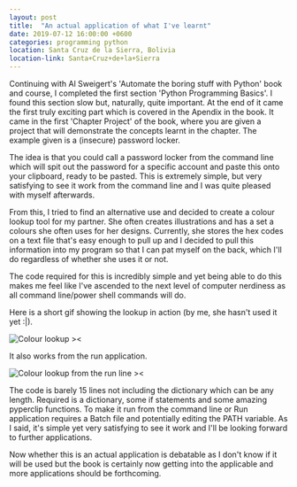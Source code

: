 ```yaml
---
layout: post
title:  "An actual application of what I've learnt"
date: 2019-07-12 16:00:00 +0600
categories: programming python
location: Santa Cruz de la Sierra, Bolivia
location-link: Santa+Cruz+de+la+Sierra
---
```


Continuing with Al Sweigert's 'Automate the boring stuff with Python' book and course, I completed the first section 'Python Programming Basics'. I found this section slow but, naturally, quite important. At the end of it came the first truly exciting part which is covered in the Apendix in the book. It came in the first 'Chapter Project' of the book, where you are given a project that will demonstrate the concepts learnt in the chapter. The example given is a (insecure) password locker.

<!--description-->

The idea is that you could call a password locker from the command line which will spit out the password for a specific account and paste this onto your clipboard, ready to be pasted. This is extremely simple, but very satisfying to see it work from the command line and I was quite pleased with myself afterwards.

From this, I tried to find an alternative use and decided to create a colour lookup tool for my partner. She often creates illustrations and has a set a colours she often uses for her designs. Currently, she stores the hex codes on a text file that's easy enough to pull up and I decided to pull this information into my program so that I can pat myself on the back, which I'll do regardless of whether she uses it or not.

The code required for this is incredibly simple and yet being able to do this makes me feel like I've ascended to the next level of computer nerdiness as all command line/power shell commands will do.

Here is a short gif showing the lookup in action (by me, she hasn't used it yet :\|).

![Colour lookup ><]({{site.baseurl}}/assets/img/ColourLookup.gif)

It also works from the run application.

![Colour lookup from the run line ><]({{site.baseurl}}/assets/img/ColourLookup_Run.gif)

The code is barely 15 lines not including the dictionary which can be any length. Required is a dictionary, some if statements and some amazing pyperclip functions. To make it run from the command line or Run application requires a Batch file and potentially editing the PATH variable. As I said, it's simple yet very satisfying to see it work and I'll be looking forward to further applications.

Now whether this is an actual application is debatable as I don't know if it will be used but the book is certainly now getting into the applicable and more applications should be forthcoming.

